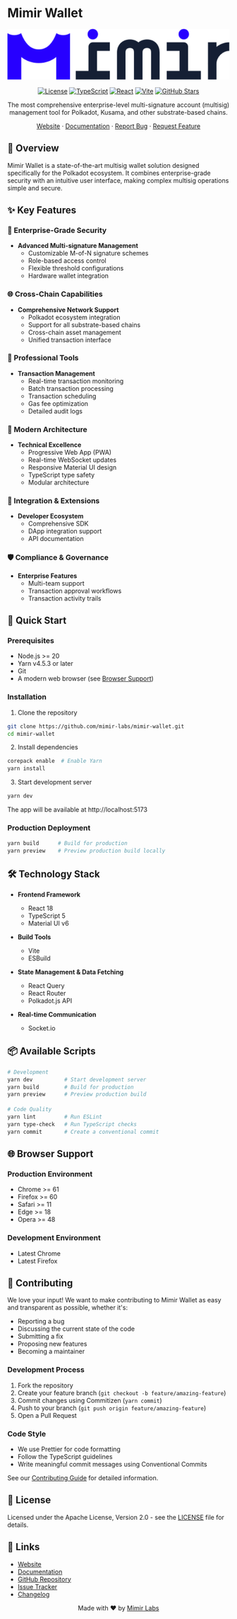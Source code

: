 # Mimir Wallet

<div align="center">

![Mimir Wallet](./app/src/assets/images/logo.png)

[![License](https://img.shields.io/badge/License-Apache%202.0-blue.svg)](https://opensource.org/licenses/Apache-2.0)
[![TypeScript](https://img.shields.io/badge/TypeScript-5.0-blue)](https://www.typescriptlang.org/)
[![React](https://img.shields.io/badge/React-18-blue)](https://reactjs.org/)
[![Vite](https://img.shields.io/badge/Vite-5.0-blue)](https://vitejs.dev/)
[![GitHub Stars](https://img.shields.io/github/stars/mimir-labs/mimir-wallet.svg)](https://github.com/mimir-labs/mimir-wallet/stargazers)

The most comprehensive enterprise-level multi-signature account (multisig) management tool for Polkadot, Kusama, and other substrate-based chains.

[Website](https://app.mimir.global) · [Documentation](https://docs.mimir.global) · [Report Bug](https://github.com/mimir-labs/mimir-wallet/issues) · [Request Feature](https://github.com/mimir-labs/mimir-wallet/issues)

</div>

## 🎯 Overview

Mimir Wallet is a state-of-the-art multisig wallet solution designed specifically for the Polkadot ecosystem. It combines enterprise-grade security with an intuitive user interface, making complex multisig operations simple and secure.

## ✨ Key Features

### 🔐 Enterprise-Grade Security
- **Advanced Multi-signature Management**
  - Customizable M-of-N signature schemes
  - Role-based access control
  - Flexible threshold configurations
  - Hardware wallet integration

### 🌐 Cross-Chain Capabilities
- **Comprehensive Network Support**
  - Polkadot ecosystem integration
  - Support for all substrate-based chains
  - Cross-chain asset management
  - Unified transaction interface

### 💼 Professional Tools
- **Transaction Management**
  - Real-time transaction monitoring
  - Batch transaction processing
  - Transaction scheduling
  - Gas fee optimization
  - Detailed audit logs

### 🚀 Modern Architecture
- **Technical Excellence**
  - Progressive Web App (PWA)
  - Real-time WebSocket updates
  - Responsive Material UI design
  - TypeScript type safety
  - Modular architecture

### 🔌 Integration & Extensions
- **Developer Ecosystem**
  - Comprehensive SDK
  - DApp integration support
  - API documentation

### 🛡️ Compliance & Governance
- **Enterprise Features**
  - Multi-team support
  - Transaction approval workflows
  - Transaction activity trails

## 🚀 Quick Start

### Prerequisites

- Node.js >= 20
- Yarn v4.5.3 or later
- Git
- A modern web browser (see [Browser Support](#-browser-support))

### Installation

1. Clone the repository
```bash
git clone https://github.com/mimir-labs/mimir-wallet.git
cd mimir-wallet
```

2. Install dependencies
```bash
corepack enable  # Enable Yarn
yarn install
```

3. Start development server
```bash
yarn dev
```

The app will be available at http://localhost:5173

### Production Deployment

```bash
yarn build      # Build for production
yarn preview    # Preview production build locally
```


## 🛠 Technology Stack

- **Frontend Framework**
  - React 18
  - TypeScript 5
  - Material UI v6

- **Build Tools**
  - Vite
  - ESBuild

- **State Management & Data Fetching**
  - React Query
  - React Router
  - Polkadot.js API

- **Real-time Communication**
  - Socket.io

## 📦 Available Scripts

```bash
# Development
yarn dev          # Start development server
yarn build        # Build for production
yarn preview      # Preview production build

# Code Quality
yarn lint         # Run ESLint
yarn type-check   # Run TypeScript checks
yarn commit       # Create a conventional commit
```

## 🌐 Browser Support

### Production Environment
- Chrome >= 61
- Firefox >= 60
- Safari >= 11
- Edge >= 18
- Opera >= 48

### Development Environment
- Latest Chrome
- Latest Firefox

## 🤝 Contributing

We love your input! We want to make contributing to Mimir Wallet as easy and transparent as possible, whether it's:

- Reporting a bug
- Discussing the current state of the code
- Submitting a fix
- Proposing new features
- Becoming a maintainer

### Development Process

1. Fork the repository
2. Create your feature branch (`git checkout -b feature/amazing-feature`)
3. Commit changes using Commitizen (`yarn commit`)
4. Push to your branch (`git push origin feature/amazing-feature`)
5. Open a Pull Request

### Code Style

- We use Prettier for code formatting
- Follow the TypeScript guidelines
- Write meaningful commit messages using Conventional Commits

See our [Contributing Guide](CONTRIBUTING.md) for detailed information.

## 📄 License

Licensed under the Apache License, Version 2.0 - see the [LICENSE](LICENSE) file for details.

## 🔗 Links

- [Website](https://app.mimir.global)
- [Documentation](https://docs.mimir.global)
- [GitHub Repository](https://github.com/mimir-labs/mimir-wallet)
- [Issue Tracker](https://github.com/mimir-labs/mimir-wallet/issues)
- [Changelog](CHANGELOG.md)


<div align="center">

Made with ❤️ by [Mimir Labs](https://mimir.global)

</div>
